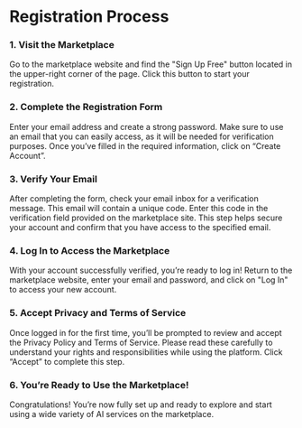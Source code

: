 # Registration Process

### 1. Visit the Marketplace

Go to the marketplace website and find the "Sign Up Free" button located in the upper-right corner of the page. Click this button to start your registration.

### 2. Complete the Registration Form

Enter your email address and create a strong password. Make sure to use an email that you can easily access, as it will be needed for verification purposes. Once you’ve filled in the required information, click on “Create Account”.

<ImageViewer src="/assets/images/products/AIMarketplace/Marketplace/CreatingAccountOnMarketplace.webp" alt="Creating account"/>

### 3. Verify Your Email

After completing the form, check your email inbox for a verification message. This email will contain a unique code. Enter this code in the verification field provided on the marketplace site. This step helps secure your account and confirm that you have access to the specified email.

<ImageViewer src="/assets/images/products/AIMarketplace/Marketplace/ValidatingEmail.webp" alt="Validating Email"/>

### 4. Log In to Access the Marketplace

With your account successfully verified, you’re ready to log in! Return to the marketplace website, enter your email and password, and click on "Log In" to access your new account.

<ImageViewer src="/assets/images/products/AIMarketplace/Marketplace/LoginOnMarketplace.webp" alt="Log in"/>

### 5. Accept Privacy and Terms of Service

Once logged in for the first time, you’ll be prompted to review and accept the Privacy Policy and Terms of Service. Please read these carefully to understand your rights and responsibilities while using the platform. Click “Accept” to complete this step.

<ImageViewer src="/assets/images/products/AIMarketplace/Marketplace/PrivacyAndTermsOfService.webp" alt="Accepting Privacy and Terms of Service"/>

### 6. You’re Ready to Use the Marketplace!

Congratulations! You’re now fully set up and ready to explore and start using a wide variety of AI services on the marketplace.

